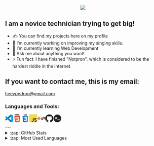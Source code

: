 <p align = "center" >
<a href="https://github.com/DenverCoder1/readme-typing-svg"><img style="width:670px" src="https://readme-typing-svg.herokuapp.com?lines=Greetings,+traveller+!+✋&center=true&title_color=79c0ff"></a>
</p> 

## I am a novice technician trying to get big!
- ✍ You can find my projects here on my profile
- 🔭 I’m currently working on improving my singing skills.
- 🌱 I’m currently learning Web Development
- 💬 Ask me about anything you want!
- ⚡ Fun fact: I have finished "Notpron", which is considered to be the hardest riddle in the internet.


## If you want to contact me, this is my email:

heeypedroo@gmail.com


### Languages and Tools:

<img align="left" alt="Visual Studio Code" width="26px" src="https://raw.githubusercontent.com/github/explore/80688e429a7d4ef2fca1e82350fe8e3517d3494d/topics/visual-studio-code/visual-studio-code.png" />
<img align="left" alt="HTML5" width="26px" src="https://raw.githubusercontent.com/github/explore/80688e429a7d4ef2fca1e82350fe8e3517d3494d/topics/html/html.png" />
<img align="left" alt="CSS3" width="26px" src="https://raw.githubusercontent.com/github/explore/80688e429a7d4ef2fca1e82350fe8e3517d3494d/topics/css/css.png" />
<img align="left" alt="JavaScript" width="26px" src="https://raw.githubusercontent.com/github/explore/80688e429a7d4ef2fca1e82350fe8e3517d3494d/topics/javascript/javascript.png" />
<img align="left" alt="Git" width="26px" src="https://raw.githubusercontent.com/github/explore/80688e429a7d4ef2fca1e82350fe8e3517d3494d/topics/git/git.png" />
<img align="left" alt="GitHub" width="26px" src="https://raw.githubusercontent.com/github/explore/78df643247d429f6cc873026c0622819ad797942/topics/github/github.png" />
<img align="left" alt="Terminal" width="26px" src="https://raw.githubusercontent.com/github/explore/80688e429a7d4ef2fca1e82350fe8e3517d3494d/topics/terminal/terminal.png" />

<br />
<br />
---

<details>
  <summary>:zap: GitHub Stats</summary>

  <img align="left" alt="Pedro's GitHub Stats" src="https://github-readme-stats.vercel.app/api?username=PedroVonKarma&show_icons=true&hide_border=true" />

</details>

<details>
  <summary>:zap: Most Used Languages</summary>

<img align="left" alt="Pedro's GitHub Top Languages" src="https://github-readme-stats.vercel.app/api/top-langs/?username=PedroVonKarma" />

</details>



